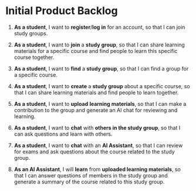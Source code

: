 # Initial Product Backlog

1. **As a student**, I want to **register**/**log in** for an account, so that I can join study groups.

2. **As a student**, I want to **join** a **study group**, so that I can share learning materials for a specific course and find people to learn this specific course together.

3. **As a student**, I want to **find** a **study group**, so that I can find a group for a specific course.

4. **As a student**, I want to **create** a **study group** about a specific course, so that I can share learning materials and find people to learn together.

5. **As a student**, I want to **upload** **learning materials**, so that I can make a contribution to the group and generate an AI chat for reviewing and learning.

6. **As a student**, I want to **chat** with **others in the study group**, so that I can ask questions and learn with others.

7. **As a student**, I want to **chat** with an **AI Assistant**, so that I can review for exams and ask questions about the course related to the study group.

8. **As an AI Assistant**, I will **learn** from **uploaded learning materials**, so that I can answer questions of members in the study group and generate a summary of the course related to this study group.

